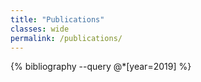 ```yaml
---
title: "Publications"
classes: wide
permalink: /publications/
---
```


{% bibliography --query @*[year=2019] %}
